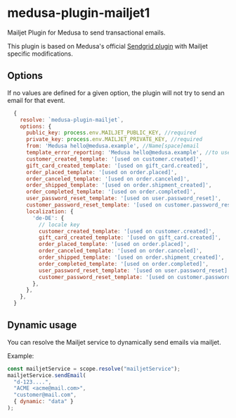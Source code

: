 # medusa-plugin-mailjet1

Mailjet Plugin for Medusa to send transactional emails.

This plugin is based on Medusa's official [Sendgrid plugin](https://docs.medusajs.com/add-plugins/sendgrid) with Mailjet specific modifications.

## Options

If no values are defined for a given option, the plugin will not try to send an email for that event.

```js
  {
    resolve: `medusa-plugin-mailjet`,
    options: {
      public_key: process.env.MAILJET_PUBLIC_KEY, //required
      private_key: process.env.MAILJET_PRIVATE_KEY, //required
      from: 'Medusa hello@medusa.example', //Name[space]email
      template_error_reporting: 'Medusa hello@medusa.example', //to use mailjet's template error reporting
      customer_created_template: '[used on customer.created]',
      gift_card_created_template: '[used on gift_card.created]',
      order_placed_template: '[used on order.placed]',
      order_canceled_template: '[used on order.canceled]',
      order_shipped_template: '[used on order.shipment_created]',
      order_completed_template: '[used on order.completed]',
      user_password_reset_template: '[used on user.password_reset]',
      customer_password_reset_template: '[used on customer.password_reset]',
      localization: {
        'de-DE': {
          // locale key
          customer_created_template: '[used on customer.created]',
          gift_card_created_template: '[used on gift_card.created]',
          order_placed_template: '[used on order.placed]',
          order_canceled_template: '[used on order.canceled]',
          order_shipped_template: '[used on order.shipment_created]',
          order_completed_template: '[used on order.completed]',
          user_password_reset_template: '[used on user.password_reset]',
          customer_password_reset_template: '[used on customer.password_reset]',
        },
      },
    },
  }
```

## Dynamic usage

You can resolve the Mailjet service to dynamically send emails via mailjet.

Example:

```js
const mailjetService = scope.resolve("mailjetService");
mailjetService.sendEmail(
  "d-123....",
  "ACME <acme@mail.com>",
  "customer@mail.com",
  { dynamic: "data" }
);
```
